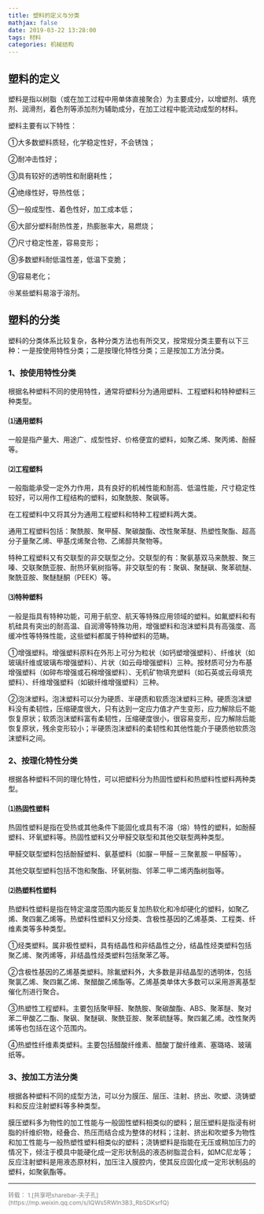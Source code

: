 ```yaml
---
title: 塑料的定义与分类
mathjax: false
date: 2019-03-22 13:28:00
tags: 材料
categories: 机械结构
---
```


## 塑料的定义

塑料是指以树脂（或在加工过程中用单体直接聚合）为主要成分，以增塑剂、填充剂、润滑剂，着色剂等添加剂为辅助成分，在加工过程中能流动成型的材料。

塑料主要有以下特性：

<!--more-->


①大多数塑料质轻，化学稳定性好，不会锈蚀；

②耐冲击性好；

③具有较好的透明性和耐磨耗性；

④绝缘性好，导热性低；

⑤一般成型性、着色性好，加工成本低；

⑥大部分塑料耐热性差，热膨胀率大，易燃烧；

⑦尺寸稳定性差，容易变形；

⑧多数塑料耐低温性差，低温下变脆；

⑨容易老化；

⑩某些塑料易溶于溶剂。


## 塑料的分类


塑料的分类体系比较复杂，各种分类方法也有所交叉，按常规分类主要有以下三种：一是按使用特性分类；二是按理化特性分类；三是按加工方法分类。


### 1、按使用特性分类


根据名种塑料不同的使用特性，通常将塑料分为通用塑料、工程塑料和特种塑料三种类型。

#### ⑴通用塑料

一般是指产量大、用途广、成型性好、价格便宜的塑料，如聚乙烯、聚丙烯、酚醛等。

#### ⑵工程塑料

一般脂能承受一定外力作用，具有良好的机械性能和耐高、低温性能，尺寸稳定性较好，可以用作工程结构的塑料，如聚酰胺、聚砜等。

在工程塑料中又将其分为通用工程塑料和特种工程塑料两大类。

通用工程塑料包括：聚酰胺、聚甲醛、聚碳酸酯、改性聚苯醚、热塑性聚酯、超高分子量聚乙烯、甲基戊烯聚合物、乙烯醇共聚物等。

特种工程塑料又有交联型的非交联型之分。交联型的有：聚氨基双马来酰胺、聚三嗪、交联聚酰亚胺、耐热环氧树指等。非交联型的有：聚砜、聚醚砜、聚苯硫醚、聚酰亚胺、聚醚醚酮（PEEK）等。

#### ⑶特种塑料

一般是指具有特种功能，可用于航空、航天等特殊应用领域的塑料。如氟塑料和有机硅具有突出的耐高温、自润滑等特殊功用，增强塑料和泡沫塑料具有高强度、高缓冲性等特殊性能，这些塑料都属于特种塑料的范畴。

①增强塑料。增强塑料原料在外形上可分为粒状（如钙塑增强塑料）、纤维状（如玻璃纤维或玻璃布增强塑料）、片状（如云母增强塑料）三种。按材质可分为布基增强塑料（如碎布增强或石棉增强塑料）、无机矿物填充塑料（如石英或云母填充塑料）、纤维增强塑料（如碳纤维增强塑料）三种。

②泡沫塑料。泡沫塑料可以分为硬质、半硬质和软质泡沫塑料三种。硬质泡沫塑料没有柔韧性，压缩硬度很大，只有达到一定应力值才产生变形，应力解除后不能恢复原状；软质泡沫塑料富有柔韧性，压缩硬度很小，很容易变形，应力解除后能恢复原状，残余变形较小；半硬质泡沫塑料的柔韧性和其他性能介于硬质他软质泡沫塑料之间。


### 2、按理化特性分类


根据各种塑料不同的理化特性，可以把塑料分为热固性塑料和热塑料性塑料两种类型。

#### ⑴热固性塑料

热固性塑料是指在受热或其他条件下能固化或具有不溶（熔）特性的塑料，如酚醛塑料、环氧塑料等。热固性塑料又分甲醛交联型和其他交联型两种类型。

甲醛交联型塑料包括酚醛塑料、氨基塑料（如脲－甲醛－三聚氰胺－甲醛等）。

其他交联型塑料包括不饱和聚酯、环氧树脂、邻苯二甲二烯丙酯树脂等。

#### ⑵热塑料性塑料

热塑料性塑料是指在特定温度范围内能反复加热软化和冷却硬化的塑料，如聚乙烯、聚四氟乙烯等。热塑料性塑料又分烃类、含极性基因的乙烯基类、工程类、纤维素类等多种类型。

①烃类塑料。属非极性塑料，具有结晶性和非结晶性之分，结晶性烃类塑料包括聚乙烯、聚丙烯等，非结晶性烃类塑料包括聚苯乙等。

②含极性基因的乙烯基类塑料。除氟塑料外，大多数是非结晶型的透明体，包括聚氯乙烯、聚四氟乙烯、聚醋酸乙烯酯等。乙烯基类单体大多数可以采用游离基型催化剂进行聚合。

③热塑性工程塑料。主要包括聚甲醛、聚酰胺、聚碳酸酯、ABS、聚苯醚、聚对苯二甲酸乙二酯、聚砜、聚醚砜、聚酰亚胺、聚苯硫醚等。聚四氟乙烯。改性聚丙烯等也包括在这个范围内。

④热塑性纤维素类塑料。主要包括醋酸纤维素、醋酸丁酸纤维素、塞璐珞、玻璃纸等。


### 3、按加工方法分类


根据各种塑料不同的成型方法，可以分为膜压、层压、注射、挤出、吹塑、浇铸塑料和反应注射塑料等多种类型。

膜压塑料多为物性的加工性能与一般固性塑料相类似的塑料；层压塑料是指浸有树脂的纤维织物，经叠合、热压而结合成为整体的材料；注射、挤出和吹塑多为物性和加工性能与一般热塑性塑料相类似的塑料；浇铸塑料是指能在无压或稍加压力的情况下，倾注于模具中能硬化成一定形状制品的液态树脂混合料，如MC尼龙等；反应注射塑料是用液态原材料，加压注入膜腔内，使其反应固化成一定形状制品的塑料，如聚氨酯等。


<hr/>
<span style="color:gray;font-size:12px">
转载：
1.[共享吧sharebar-夫子孔](https://mp.weixin.qq.com/s/IQWs5RWln3B3_RbSDKsrfQ)
</span>
